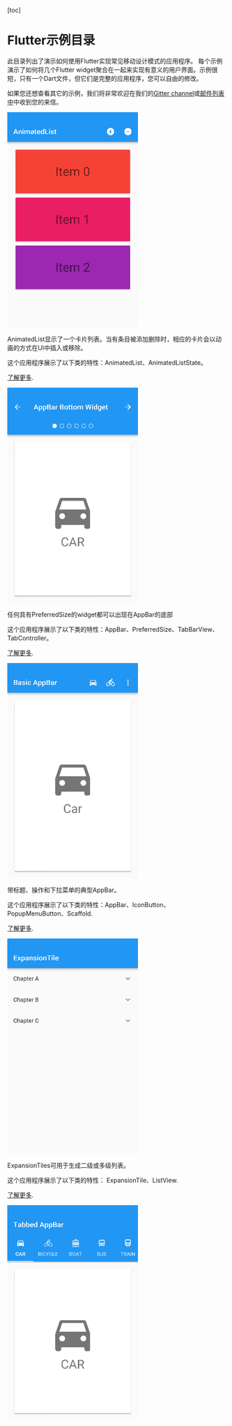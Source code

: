 [toc]

# Flutter示例目录

此目录列出了演示如何使用Flutter实现常见移动设计模式的应用程序。 每个示例演示了如何将几个Flutter widget聚合在一起来实现有意义的用户界面。示例很短，只有一个Dart文件，但它们是完整的应用程序，您可以自由的修改。

如果您还想查看其它的示例，我们将非常欢迎在我们的[Gitter channel](https://gitter.im/flutter/flutter)或[邮件列表中](https://groups.google.com/d/forum/flutter-dev)中收到您的来信。

[![Android screenshot](./images/animated_list_small.png)](https://flutterchina.club/catalog/samples/animated-list/)

AnimatedList显示了一个卡片列表。当有条目被添加删除时，相应的卡片会以动画的方式在UI中插入或移除。

这个应用程序展示了以下类的特性：AnimatedList、AnimatedListState。

[了解更多](https://flutterchina.club/catalog/samples/animated-list/).

[![Android screenshot](./images/app_bar_bottom_small.png)](https://flutterchina.club/catalog/samples/app-bar-bottom/)

任何具有PreferredSize的widget都可以出现在AppBar的底部

这个应用程序展示了以下类的特性：AppBar、PreferredSize、TabBarView、TabController。

[了解更多](https://flutterchina.club/catalog/samples/app-bar-bottom/).

[![Android screenshot](./images/basic_app_bar_small.png)](https://flutterchina.club/catalog/samples/basic-app-bar/)

带标题、操作和下拉菜单的典型AppBar。

这个应用程序展示了以下类的特性：AppBar、IconButton、PopupMenuButton、Scaffold.

[了解更多](https://flutterchina.club/catalog/samples/basic-app-bar/).

[![Android screenshot](./images/expansion_tile_sample_small.png)](https://flutterchina.club/catalog/samples/expansion-tile-sample/)

ExpansionTiles可用于生成二级或多级列表。

这个应用程序展示了以下类的特性： ExpansionTile、ListView.

[了解更多](https://flutterchina.club/catalog/samples/expansion-tile-sample/).

[![Android screenshot](./images/tabbed_app_bar_small.png)](https://flutterchina.club/catalog/samples/tabbed-app-bar/)